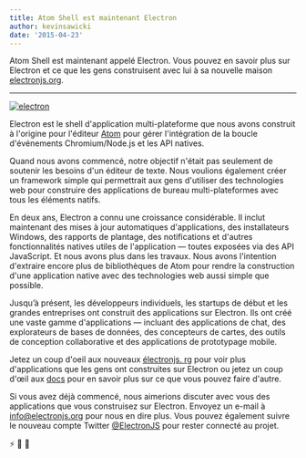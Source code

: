 ```yaml
---
title: Atom Shell est maintenant Electron
author: kevinsawicki
date: '2015-04-23'
---
```


Atom Shell est maintenant appelé Electron. Vous pouvez en savoir plus sur Electron et ce que les gens construisent avec lui à sa nouvelle maison [electronjs.org](https://electronjs.org).

---

[![electron](https://cloud.githubusercontent.com/assets/671378/7396651/b7fae482-ee57-11e4-97a2-053515654c75.png)][electron]

Electron est le shell d'application multi-plateforme que nous avons construit à l'origine pour l'éditeur [Atom](https://atom.io) pour gérer l'intégration de la boucle d'événements Chromium/Node.js et les API natives.

Quand nous avons commencé, notre objectif n'était pas seulement de soutenir les besoins d'un éditeur de texte. Nous voulions également créer un framework simple qui permettrait aux gens d'utiliser des technologies web pour construire des applications de bureau multi-plateformes avec tous les éléments natifs.

En deux ans, Electron a connu une croissance considérable. Il inclut maintenant des mises à jour automatiques d'applications, des installateurs Windows, des rapports de plantage, des notifications et d'autres fonctionnalités natives utiles de l'application &mdash; toutes exposées via des API JavaScript. Et nous avons plus dans les travaux. Nous avons l'intention d'extraire encore plus de bibliothèques de Atom pour rendre la construction d'une application native avec des technologies web aussi simple que possible.

Jusqu’à présent, les développeurs individuels, les startups de début et les grandes entreprises ont construit des applications sur Electron. Ils ont créé une vaste gamme d'applications &mdash; incluant des applications de chat, des explorateurs de bases de données, des concepteurs de cartes, des outils de conception collaborative et des applications de prototypage mobile.

Jetez un coup d'oeil aux nouveaux [électronjs. rg](https://electronjs.org) pour voir plus d'applications que les gens ont construites sur Electron ou jetez un coup d'œil aux [docs](https://github.com/electron/electron/tree/master/docs#readme) pour en savoir plus sur ce que vous pouvez faire d'autre.

Si vous avez déjà commencé, nous aimerions discuter avec vous des applications que vous construisez sur Electron. Envoyez un e-mail à [info@electronjs.org](mailto:info@electronjs.org?Subject=Electron) pour nous en dire plus. Vous pouvez également suivre le nouveau compte Twitter [@ElectronJS](https://twitter.com/electronjs) pour rester connecté au projet.

:zap: :blue_heart: :electric_plug:

[electron]: https://electronjs.org

